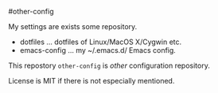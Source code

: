 #other-config

My settings are exists some repository.

- dotfiles ... dotfiles of Linux/MacOS X/Cygwin etc.
- emacs-config ... my ~/.emacs.d/ Emacs config.

This repostory `other-config` is *other* configuration repository.

License is MIT if there is not especially mentioned.